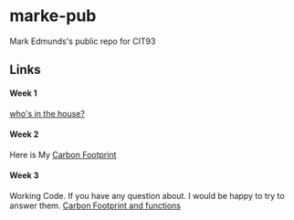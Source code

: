 # marke-pub
Mark Edmunds's public repo for CIT93

## Links

#### Week 1
[who's in the house?](https://cit93.github.io/marke-pub/w1)

#### Week 2
Here is 
My [Carbon Footprint](https://cit93.github.io/marke-pub/w2)

#### Week 3
Working Code. If you have any question about.  I would be happy to try to answer them.
[Carbon Footprint and functions](https://cit93.github.io/marke-pub/w3)
